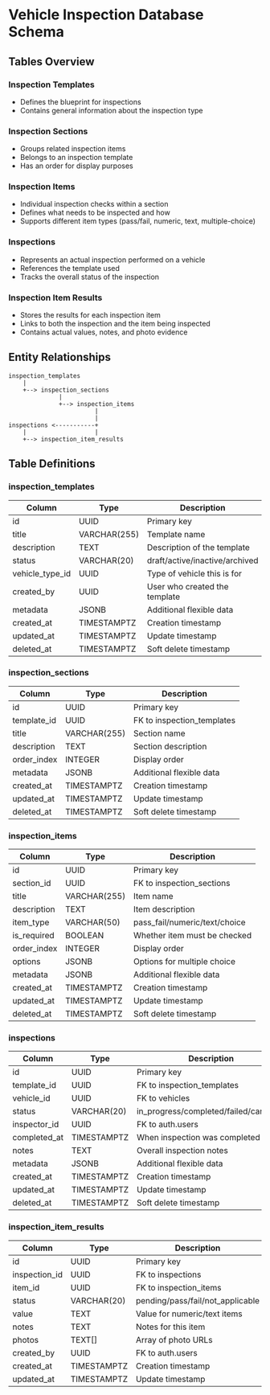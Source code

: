 # Vehicle Inspection Database Schema

## Tables Overview

### Inspection Templates
- Defines the blueprint for inspections
- Contains general information about the inspection type

### Inspection Sections
- Groups related inspection items
- Belongs to an inspection template
- Has an order for display purposes

### Inspection Items
- Individual inspection checks within a section
- Defines what needs to be inspected and how
- Supports different item types (pass/fail, numeric, text, multiple-choice)

### Inspections
- Represents an actual inspection performed on a vehicle
- References the template used
- Tracks the overall status of the inspection

### Inspection Item Results
- Stores the results for each inspection item
- Links to both the inspection and the item being inspected
- Contains actual values, notes, and photo evidence

## Entity Relationships

```
inspection_templates
    |
    +--> inspection_sections
              |
              +--> inspection_items
                        |
                        |
inspections <-----------+
    |                   |
    +--> inspection_item_results
```

## Table Definitions

### inspection_templates
| Column          | Type         | Description                    |
|-----------------|--------------|--------------------------------|
| id              | UUID         | Primary key                    |
| title           | VARCHAR(255) | Template name                  |
| description     | TEXT         | Description of the template    |
| status          | VARCHAR(20)  | draft/active/inactive/archived |
| vehicle_type_id | UUID         | Type of vehicle this is for    |
| created_by      | UUID         | User who created the template  |
| metadata        | JSONB        | Additional flexible data       |
| created_at      | TIMESTAMPTZ  | Creation timestamp             |
| updated_at      | TIMESTAMPTZ  | Update timestamp               |
| deleted_at      | TIMESTAMPTZ  | Soft delete timestamp          |

### inspection_sections
| Column       | Type         | Description                  |
|--------------|--------------|------------------------------|
| id           | UUID         | Primary key                  |
| template_id  | UUID         | FK to inspection_templates   |
| title        | VARCHAR(255) | Section name                 |
| description  | TEXT         | Section description          |
| order_index  | INTEGER      | Display order                |
| metadata     | JSONB        | Additional flexible data     |
| created_at   | TIMESTAMPTZ  | Creation timestamp           |
| updated_at   | TIMESTAMPTZ  | Update timestamp             |
| deleted_at   | TIMESTAMPTZ  | Soft delete timestamp        |

### inspection_items
| Column       | Type         | Description                   |
|--------------|--------------|-------------------------------|
| id           | UUID         | Primary key                   |
| section_id   | UUID         | FK to inspection_sections     |
| title        | VARCHAR(255) | Item name                     |
| description  | TEXT         | Item description              |
| item_type    | VARCHAR(50)  | pass_fail/numeric/text/choice |
| is_required  | BOOLEAN      | Whether item must be checked  |
| order_index  | INTEGER      | Display order                 |
| options      | JSONB        | Options for multiple choice   |
| metadata     | JSONB        | Additional flexible data      |
| created_at   | TIMESTAMPTZ  | Creation timestamp            |
| updated_at   | TIMESTAMPTZ  | Update timestamp              |
| deleted_at   | TIMESTAMPTZ  | Soft delete timestamp         |

### inspections
| Column        | Type         | Description                         |
|---------------|--------------|-------------------------------------|
| id            | UUID         | Primary key                         |
| template_id   | UUID         | FK to inspection_templates          |
| vehicle_id    | UUID         | FK to vehicles                      |
| status        | VARCHAR(20)  | in_progress/completed/failed/canceled |
| inspector_id  | UUID         | FK to auth.users                    |
| completed_at  | TIMESTAMPTZ  | When inspection was completed       |
| notes         | TEXT         | Overall inspection notes            |
| metadata      | JSONB        | Additional flexible data            |
| created_at    | TIMESTAMPTZ  | Creation timestamp                  |
| updated_at    | TIMESTAMPTZ  | Update timestamp                    |
| deleted_at    | TIMESTAMPTZ  | Soft delete timestamp               |

### inspection_item_results
| Column         | Type         | Description                   |
|----------------|--------------|-------------------------------|
| id             | UUID         | Primary key                   |
| inspection_id  | UUID         | FK to inspections             |
| item_id        | UUID         | FK to inspection_items        |
| status         | VARCHAR(20)  | pending/pass/fail/not_applicable |
| value          | TEXT         | Value for numeric/text items  |
| notes          | TEXT         | Notes for this item           |
| photos         | TEXT[]       | Array of photo URLs           |
| created_by     | UUID         | FK to auth.users              |
| created_at     | TIMESTAMPTZ  | Creation timestamp            |
| updated_at     | TIMESTAMPTZ  | Update timestamp              | 